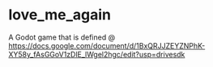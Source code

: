 # love_me_again
A Godot game that is defined @ https://docs.google.com/document/d/1BxQRJJZEYZNPhK-XY58y_fAsGGoV1zDlE_lWgel2hgc/edit?usp=drivesdk
